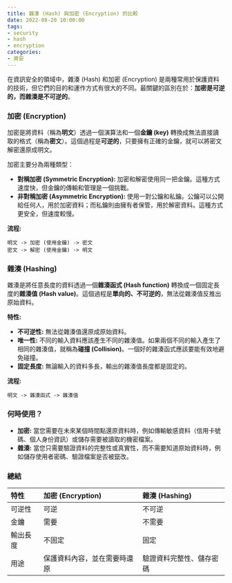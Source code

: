 ```yaml
---
title: 雜湊 (Hash) 與加密 (Encryption) 的比較
date: 2022-08-20 10:00:00
tags:
- security
- hash
- encryption
categories:
- 資安
---
```


在資訊安全的領域中，雜湊 (Hash) 和加密 (Encryption) 是兩種常用於保護資料的技術，但它們的目的和運作方式有很大的不同。最關鍵的區別在於：**加密是可逆的，而雜湊是不可逆的**。

### 加密 (Encryption)

加密是將資料（稱為**明文**）透過一個演算法和一個**金鑰 (key)** 轉換成無法直接讀取的格式（稱為**密文**）。這個過程是**可逆的**，只要擁有正確的金鑰，就可以將密文解密還原成明文。

加密主要分為兩種類型：

-   **對稱加密 (Symmetric Encryption):** 加密和解密使用同一把金鑰。這種方式速度快，但金鑰的傳輸和管理是一個挑戰。
-   **非對稱加密 (Asymmetric Encryption):** 使用一對公鑰和私鑰。公鑰可以公開給任何人，用於加密資料；而私鑰則由擁有者保管，用於解密資料。這種方式更安全，但速度較慢。

**流程:**

```
明文 -> 加密 (使用金鑰) -> 密文
密文 -> 解密 (使用金鑰) -> 明文
```

### 雜湊 (Hashing)

雜湊是將任意長度的資料透過一個**雜湊函式 (Hash function)** 轉換成一個固定長度的**雜湊值 (Hash value)**。這個過程是**單向的、不可逆的**，無法從雜湊值反推出原始資料。

**特性:**

-   **不可逆性:** 無法從雜湊值還原成原始資料。
-   **唯一性:** 不同的輸入資料應該產生不同的雜湊值。如果兩個不同的輸入產生了相同的雜湊值，就稱為**碰撞 (Collision)**。一個好的雜湊函式應該要能有效地避免碰撞。
-   **固定長度:** 無論輸入的資料多長，輸出的雜湊值長度都是固定的。

**流程:**

```
明文 -> 雜湊函式 -> 雜湊值
```

### 何時使用？

-   **加密:** 當您需要在未來某個時間點還原資料時，例如傳輸敏感資料（信用卡號碼、個人身份資訊）或儲存需要被讀取的機密檔案。
-   **雜湊:** 當您只需要驗證資料的完整性或真實性，而不需要知道原始資料時，例如儲存使用者密碼、驗證檔案是否被竄改。

### 總結

| 特性 | 加密 (Encryption) | 雜湊 (Hashing) |
| :--- | :--- | :--- |
| 可逆性 | 可逆 | 不可逆 |
| 金鑰 | 需要 | 不需要 |
| 輸出長度 | 不固定 | 固定 |
| 用途 | 保護資料內容，並在需要時還原 | 驗證資料完整性、儲存密碼 |